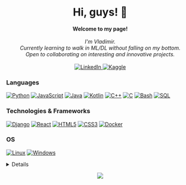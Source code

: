 <h1 align="center">Hi, guys! 👋</h1>

<p align="center">
    <b>Welcome to my page!</b><br><br>
    <i>
        I'm Vladimir.<br>
        Currently learning to walk in ML/DL without falling on my bottom.<br>
        Open to collaborating on interesting and innovative projects.<br>
    </i><br>
    <a href="https://www.linkedin.com/in/slmnzaheer">
        <img src="https://img.shields.io/badge/LinkedIn-blue?style=flat-square&logo=linkedin" alt="LinkedIn">
    </a>
    <a href="https://www.kaggle.com/slmnzaheer">
        <img src="https://img.shields.io/badge/Kaggle-blue?style=flat-square&logo=kaggle" alt="Kaggle">
    </a> 
</p>

### Languages
[![Python](https://img.shields.io/badge/python-black?style=for-the-badge&logo=python)](https://github.com/salmanzaheer)
[![JavaScript](https://img.shields.io/badge/javascript-black?style=for-the-badge&logo=javascript)](https://github.com/salmanzaheer)
[![Java](https://img.shields.io/badge/java-black?style=for-the-badge&logo=openjdk)](https://github.com/salmanzaheer)
[![Kotlin](https://img.shields.io/badge/Kotlin-Jetpack%20Compose-%23B125EA)](https://github.com/salmanzaheer)
[![C++](https://img.shields.io/badge/c++-black?style=for-the-badge&logo=cplusplus)](https://github.com/salmanzaheer)
[![C](https://img.shields.io/badge/c-black?style=for-the-badge&logo=c)](https://github.com/salmanzaheer)
[![Bash](https://img.shields.io/badge/bash-black?style=for-the-badge&logo=gnu-bash&logoColor=white)](https://github.com/salmanzaheer)
[![SQL](https://img.shields.io/badge/sql-black?style=for-the-badge&logo=mysql)](https://github.com/salmanzaheer)

### Technologies & Frameworks
[![Django](https://img.shields.io/badge/django-black?style=for-the-badge&logo=django)](https://github.com/salmanzaheer)
[![React](https://img.shields.io/badge/react-black?style=for-the-badge&logo=react)](https://github.com/salmanzaheer)
[![HTML5](https://img.shields.io/badge/html5-black?style=for-the-badge&logo=html5)](https://hub.docker.com/u/salmanzaheer)
[![CSS3](https://img.shields.io/badge/css3-black?style=for-the-badge&logo=css3)](https://hub.docker.com/u/salmanzaheer)
[![Docker](https://img.shields.io/badge/docker-black?style=for-the-badge&logo=docker)](https://hub.docker.com/u/salmanzaheer)

### OS
[![Linux](https://img.shields.io/badge/linux-black?style=for-the-badge&logo=Linux)](https://github.com/salmanzaheer)
[![Windows](https://img.shields.io/badge/Windows-black?style=for-the-badge&logo=Windows)](https://github.com/salmanzaheer)

<details>
<p align="center">
  <a href="https://github.com/salmanzaheer">
    <img src="http://github-profile-summary-cards.vercel.app/api/cards/profile-details?username=salmanzaheer&theme=transparent" />
  </a>
  <a href="https://github.com/salmanzaheer">
    <img src="https://github-readme-streak-stats.herokuapp.com/?user=salmanzaheer&hide_border=true&card_width=338&theme=transparent" />
  </a>
  <a href="https://github.com/salmanzaheer">
    <img src="http://github-profile-summary-cards.vercel.app/api/cards/stats?username=salmanzaheer&theme=transparent" />
  </a>
  <a href="https://github.com/salmanzaheer">
    <img src="https://github-readme-stats.vercel.app/api/top-langs/?username=salmanzaheer&langs_count=10&exclude_repo=&hide=jupyter%20notebook,vim%20script,cmake,makefile,batchfile,emacs%20lisp,css,html&layout=default&card_width=699&hide_border=true&theme=transparent" />
  </a>
</p>
</details>

<p align="center">
  <a href="https://github.com/salmanzaheer">
    <img src="https://komarev.com/ghpvc/?username=salmanzaheer&color=blue&style=flat)" />
  </a>
</p>

